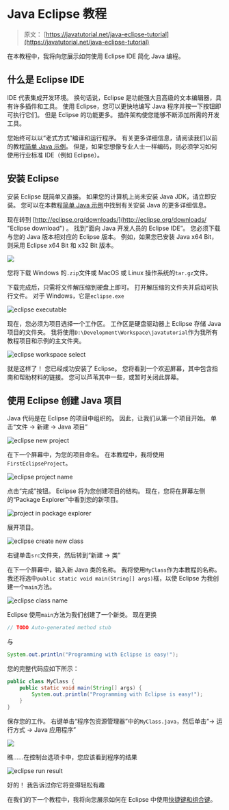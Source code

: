 # Java Eclipse 教程

> 原文： [https://javatutorial.net/java-eclipse-tutorial](https://javatutorial.net/java-eclipse-tutorial)

在本教程中，我将向您展示如何使用 Eclipse IDE 简化 Java 编程。

## 什么是 Eclipse IDE

IDE 代表集成开发环境。 换句话说，Eclipse 是功能强大且高级的文本编辑器，具有许多插件和工具。 使用 Eclipse，您可以更快地编写 Java 程序并按一下按钮即可执行它们。 但是 Eclipse 的功能更多。 插件架构使您能够不断添加所需的开发工具。

您始终可以以“老式方式”编译和运行程序。 有关更多详细信息，请阅读我们以前的教程[简单 Java 示例](https://javatutorial.net/simple-java-example "Simple Java Example")。 但是，如果您想像专业人士一样编码，则必须学习如何使用行业标准 IDE（例如 Eclipse）。

## 安装 Eclipse

安装 Eclipse 既简单又直接。 如果您的计算机上尚未安装 Java JDK，请立即安装。 您可以在本教程[简单 Java 示例](https://javatutorial.net/simple-java-example "Simple Java Example")中找到有关安装 Java 的更多详细信息。

现在转到 [http://eclipse.org/downloads/](http://eclipse.org/downloads/ "Eclipse download") 。 找到“面向 Java 开发人员的 Eclipse IDE”。 您必须下载与您的 Java 版本相对应的 Eclipse 版本。 例如，如果您已安装 Java x64 Bit，则采用 Eclipse x64 Bit 和 x32 ​​Bit 版本。

![](img/8b5572c53568743a6e618d448e1a5445.jpg)

您将下载 Windows 的`.zip`文件或 MacOS 或 Linux 操作系统的`tar.gz`文件。

下载完成后，只需将文件解压缩到硬盘上即可。 打开解压缩的文件夹并启动可执行文件。 对于 Windows，它是`eclipse.exe`

![eclipse executable](img/2d34f53239840fd8b2831b1d64613e61.jpg)

现在，您必须为项目选择一个工作区。 工作区是硬盘驱动器上 Eclipse 存储 Java 项目的文件夹。 我将使用`D:\Development\Workspace\javatutorial`作为我所有教程项目和示例的主文件夹。

![eclipse workspace select](img/3c22e693a851af4bc01722db4c636087.jpg)

就是这样了！ 您已经成功安装了 Eclipse。 您将看到一个欢迎屏幕，其中包含指南和帮助材料的链接。 您可以芦苇其中一些，或暂时关闭此屏幕。

## 使用 Eclipse 创建 Java 项目

Java 代码是在 Eclipse 的项目中组织的。 因此，让我们从第一个项目开始。 单击“文件 -&gt; 新建 -&gt; Java 项目”

![eclipse new project](img/907b91720f19ce5533b9b2163f215981.jpg)

在下一个屏幕中，为您的项目命名。 在本教程中，我将使用`FirstEclipseProject`。

![eclipse project name](img/2ee5e63238d7bf5534ca4bd008605a0f.jpg)

点击“完成”按钮。 Eclipse 将为您创建项目的结构。 现在，您将在屏幕左侧的“Package Explorer”中看到您的新项目。

![project in package explorer](img/810abd67cea3d7e2f1522622070df608.jpg)

展开项目。

![eclipse create new class](img/6f47e00ff06240f9288cf7b9b4a0900c.jpg)

右键单击`src`文件夹，然后转到“新建 -&gt; 类”

在下一个屏幕中，输入新 Java 类的名称。 我将使用`MyClass`作为本教程的名称。 我还将选中`public static void main(String[] args)`框，以使 Eclipse 为我创建一个`main`方法。

![eclipse class name](img/ef931564875d297b50dcb3e92998eb25.jpg)

Eclipse 使用`main`方法为我们创建了一个新类。 现在更换

```java
// TODO Auto-generated method stub
```

与

```java
System.out.println("Programming with Eclipse is easy!");
```

您的完整代码应如下所示：

```java
public class MyClass {
	public static void main(String[] args) {
		System.out.println("Programming with Eclipse is easy!");
	}
}
```

保存您的工作。 右键单击“程序包资源管理器”中的`MyClass.java`，然后单击“-&gt; 运行方式 -&gt; Java 应用程序”

![](img/5ddf65dbaa509f4a89d9ea994e2539e7.jpg)

瞧……在控制台选项卡中，您应该看到程序的结果

![eclipse run result](img/23f9e3264b2383914690ed65f0f947e7.jpg)

好的！ 我告诉过你它将变得轻松有趣

在我们的下一个教程中，我将向您展示如何在 Eclipse 中使用[快捷键和组合键](https://javatutorial.net/eclipse-shortcuts)。
